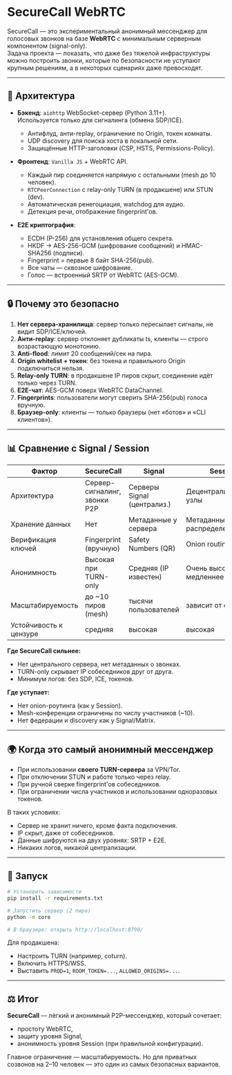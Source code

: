 
# SecureCall WebRTC

SecureCall — это экспериментальный анонимный мессенджер для голосовых звонков на базе **WebRTC** с минимальным серверным компонентом (signal-only).  
Задача проекта — показать, что даже без тяжелой инфраструктуры можно построить звонки, которые по безопасности не уступают крупным решениям, а в некоторых сценариях даже превосходят.

---

## 🔧 Архитектура

- **Бэкенд**: `aiohttp` WebSocket-сервер (Python 3.11+).  
  Используется только для сигналинга (обмена SDP/ICE).  
  - Антифлуд, анти-replay, ограничение по Origin, токен комнаты.  
  - UDP discovery для поиска хоста в локальной сети.  
  - Защищённые HTTP-заголовки (CSP, HSTS, Permissions-Policy).

- **Фронтенд**: `Vanilla JS` + WebRTC API.  
  - Каждый пир соединяется напрямую с остальными (mesh до 10 человек).  
  - `RTCPeerConnection` с relay-only TURN (в продакшене) или STUN (dev).  
  - Автоматическая ренегоциация, watchdog для аудио.  
  - Детекция речи, отображение fingerprint'ов.  

- **E2E криптография**:  
  - ECDH (P-256) для установления общего секрета.  
  - HKDF → AES-256-GCM (шифрование сообщений) и HMAC-SHA256 (подписи).  
  - Fingerprint = первые 8 байт SHA-256(pub).  
  - Все чаты — сквозное шифрование.  
  - Голос — встроенный SRTP от WebRTC (AES-GCM).

---

## 🔒 Почему это безопасно

1. **Нет сервера-хранилища**: сервер только пересылает сигналы, не видит SDP/ICE/ключей.  
2. **Анти-replay**: сервер отклоняет дубликаты ts, клиенты — строго возрастающую монотонию.  
3. **Anti-flood**: лимит 20 сообщений/сек на пира.  
4. **Origin whitelist + токен**: без токена и правильного Origin подключиться нельзя.  
5. **Relay-only TURN**: в продакшене IP пиров скрыт, соединение идёт только через TURN.  
6. **E2E-чат**: AES-GCM поверх WebRTC DataChannel.  
7. **Fingerprints**: пользователи могут сверить SHA-256(pub) голоса вручную.  
8. **Браузер-only**: клиенты — только браузеры (нет «ботов» и «CLI клиентов»).

---

## 📊 Сравнение с Signal / Session

| Фактор                 | SecureCall            | Signal                | Session                  |
|------------------------|----------------------|----------------------|--------------------------|
| Архитектура            | Сервер-сигналинг, звонки P2P | Серверы Signal (централиз.) | Децентрализованные узлы  |
| Хранение данных        | Нет                  | Метаданные у сервера | Метаданные распределены  |
| Верификация ключей     | Fingerprint (вручную)| Safety Numbers (QR)   | Onion routing + PKI      |
| Анонимность            | Высокая при TURN-only| Средняя (IP известен)| Очень высокая, но медленнее|
| Масштабируемость       | до ~10 пиров (mesh) | тысячи пользователей | зависит от сети          |
| Устойчивость к цензуре | средняя              | высокая               | высокая                  |

**Где SecureCall сильнее:**  
- Нет центрального сервера, нет метаданных о звонках.  
- TURN-only скрывает IP собеседников друг от друга.  
- Минимум логов: без SDP, ICE, токенов.  

**Где уступает:**  
- Нет onion-роутинга (как у Session).  
- Mesh-конференции ограничены по числу участников (~10).  
- Нет федерации и discovery как у Signal/Matrix.  

---

## 🌍 Когда это самый анонимный мессенджер

- При использовании **своего TURN-сервера** за VPN/Tor.  
- При отключении STUN и работе только через relay.  
- При ручной сверке fingerprint'ов собеседников.  
- При ограничении числа участников и использовании одноразовых токенов.  

В таких условиях:  
- Сервер не хранит ничего, кроме факта подключения.  
- IP скрыт, даже от собеседников.  
- Данные шифруются на двух уровнях: SRTP + E2E.  
- Никаких логов, никакой централизации.  

---

## 🚀 Запуск

```bash
# Установить зависимости
pip install -r requirements.txt

# Запустить сервер (2 пира)
python -m core

# В браузере: открыть http://localhost:8790/
```

Для продакшена:
- Настроить TURN (например, coturn).  
- Включить HTTPS/WSS.  
- Выставить `PROD=1`, `ROOM_TOKEN=...`, `ALLOWED_ORIGINS=...`.  

---

## ⚖️ Итог

**SecureCall** — лёгкий и анонимный P2P-мессенджер, который сочетает:  
- простоту WebRTC,  
- защиту уровня Signal,  
- анонимность уровня Session (при правильной конфигурации).  

Главное ограничение — масштабируемость. Но для приватных созвонов на 2–10 человек — это один из самых безопасных вариантов.
